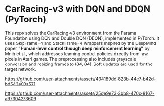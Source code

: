# CarRacing-v3 with DQN and DDQN (PyTorch)

This repo solves the CarRacing-v3 environment from the Farama Foundation using DQN and Double DQN (DDQN), implemented in PyTorch. It uses SkipFrame=4 and StackFrame=4 wrappers inspired by the DeepMind paper **"Human-level control through deep reinforcement learning"** by Mnih et al., which addresses learning control policies directly from raw pixels in Atari games. The preprocessing also includes grayscale conversion and resizing frames to (84, 84). Soft updates are used for the target network.



https://github.com/user-attachments/assets/434189dd-823b-44e7-b42d-bd543e00a571



https://github.com/user-attachments/assets/25de9e73-3bb8-470c-8167-a97304273609

